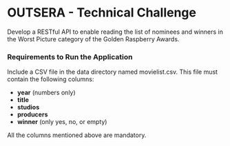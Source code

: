 
# OUTSERA - Technical Challenge
Develop a RESTful API to enable reading the list of nominees and winners in the Worst Picture category of the Golden Raspberry Awards.

### Requirements to Run the Application
Include a CSV file in the data directory named movielist.csv. This file must contain the following columns:

* <b>year</b> (numbers only)
* <b>title</b>
* <b>studios</b>
* <b>producers</b>
* <b>winner</b> (only yes, no, or empty)

All the columns mentioned above are mandatory.